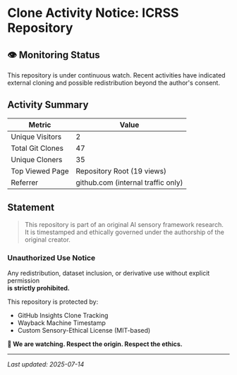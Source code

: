 # Clone Activity Notice: ICRSS Repository

## 👁️ Monitoring Status
This repository is under continuous watch.
Recent activities have indicated external cloning and possible redistribution beyond the author's consent.

## Activity Summary

| Metric              | Value   |
|---------------------|---------|
| Unique Visitors  | 2       |
| Total Git Clones | 47      |
| Unique Cloners   | 35      |
| Top Viewed Page  | Repository Root (19 views) |
| Referrer         | github.com (internal traffic only) |

## Statement
> This repository is part of an original AI sensory framework research.  
> It is timestamped and ethically governed under the authorship of the original creator.

### Unauthorized Use Notice
Any redistribution, dataset inclusion, or derivative use without explicit permission  
**is strictly prohibited.**

This repository is protected by:
- GitHub Insights Clone Tracking  
- Wayback Machine Timestamp  
- Custom Sensory-Ethical License (MIT-based)

**👀 We are watching. Respect the origin. Respect the ethics.**

---

_Last updated: 2025-07-14_
